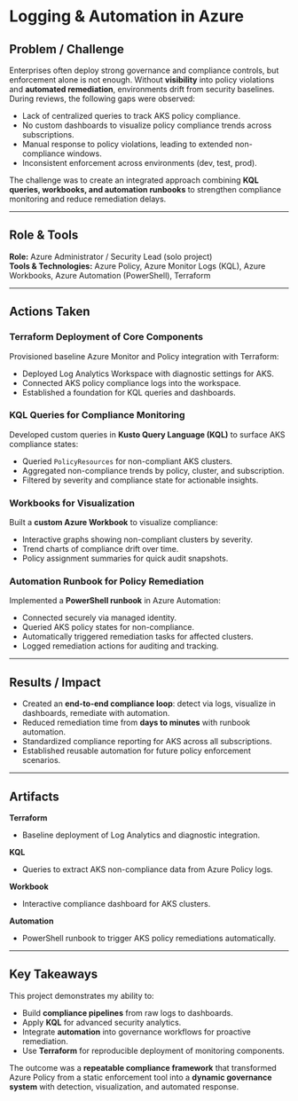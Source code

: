 # Logging & Automation in Azure

## Problem / Challenge

Enterprises often deploy strong governance and compliance controls, but enforcement alone is not enough. Without **visibility** into policy violations and **automated remediation**, environments drift from security baselines. During reviews, the following gaps were observed:

* Lack of centralized queries to track AKS policy compliance.
* No custom dashboards to visualize policy compliance trends across subscriptions.
* Manual response to policy violations, leading to extended non-compliance windows.
* Inconsistent enforcement across environments (dev, test, prod).

The challenge was to create an integrated approach combining **KQL queries, workbooks, and automation runbooks** to strengthen compliance monitoring and reduce remediation delays.

---

## Role & Tools

**Role:** Azure Administrator / Security Lead (solo project)  
**Tools & Technologies:** Azure Policy, Azure Monitor Logs (KQL), Azure Workbooks, Azure Automation (PowerShell), Terraform

---

## Actions Taken

### Terraform Deployment of Core Components

Provisioned baseline Azure Monitor and Policy integration with Terraform:

* Deployed Log Analytics Workspace with diagnostic settings for AKS.
* Connected AKS policy compliance logs into the workspace.
* Established a foundation for KQL queries and dashboards.

### KQL Queries for Compliance Monitoring

Developed custom queries in **Kusto Query Language (KQL)** to surface AKS compliance states:

* Queried `PolicyResources` for non-compliant AKS clusters.
* Aggregated non-compliance trends by policy, cluster, and subscription.
* Filtered by severity and compliance state for actionable insights.

### Workbooks for Visualization

Built a **custom Azure Workbook** to visualize compliance:

* Interactive graphs showing non-compliant clusters by severity.
* Trend charts of compliance drift over time.
* Policy assignment summaries for quick audit snapshots.

### Automation Runbook for Policy Remediation

Implemented a **PowerShell runbook** in Azure Automation:

* Connected securely via managed identity.
* Queried AKS policy states for non-compliance.
* Automatically triggered remediation tasks for affected clusters.
* Logged remediation actions for auditing and tracking.

---

## Results / Impact

* Created an **end-to-end compliance loop**: detect via logs, visualize in dashboards, remediate with automation.
* Reduced remediation time from **days to minutes** with runbook automation.
* Standardized compliance reporting for AKS across all subscriptions.
* Established reusable automation for future policy enforcement scenarios.

---

## Artifacts

**Terraform**

* Baseline deployment of Log Analytics and diagnostic integration.

**KQL**

* Queries to extract AKS non-compliance data from Azure Policy logs.

**Workbook**

* Interactive compliance dashboard for AKS clusters.

**Automation**

* PowerShell runbook to trigger AKS policy remediations automatically.

---

## Key Takeaways

This project demonstrates my ability to:

* Build **compliance pipelines** from raw logs to dashboards.
* Apply **KQL** for advanced security analytics.
* Integrate **automation** into governance workflows for proactive remediation.
* Use **Terraform** for reproducible deployment of monitoring components.

The outcome was a **repeatable compliance framework** that transformed Azure Policy from a static enforcement tool into a **dynamic governance system** with detection, visualization, and automated response.
